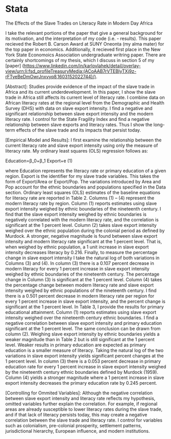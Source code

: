 # Stata
The Effects of the Slave Trades on Literacy Rate in Modern Day Africa

I take the relevant portions of the paper that give a general background for its motivation, and the interpretation of my code (i.e. - results). This paper recieved the Robert B. Carson Award at SUNY Oneonta (my alma mater) for the top paper in economics. Additionally, it recieved first place in the New York State Economoics Association undergraduate writring paper. There are certainly shortcomings of my thesis, which I discuss in section 5 of my [paper] (https://www.linkedin.com/in/karlovlahek/detail/overlay-view/urn:li:fsd_profileTreasuryMedia:(ACoAAB7rVTEBIyTXj9z-rFTyeBeDmOwrJnxvyq8,1603152022744)/). 

[Abstract]: Studies provide evidence of the impact of the slave trade in Africa and its current underdevelopment. In this paper, I show the slave trade in Africa still affects its current level of literacy rate. I combine data on African literacy rates at the regional level from the Demographic and Health Survey (DHS) with data on slave export intensity. I find a negative and significant relationship between slave export intensity and the modern literacy rate.  I control for the State Fragility Index and find a negative relationship between slave exports and literacy rates. Thus I show the long-term effects of the slave trade and its impacts that persist today. 

[Empirical Model and Results]: I first examine the relationship between the current literacy rate and slave export intensity using only the measure of literacy rate. My ordinary least squares (OLS) regression follows as:

 Education=β_0+β_1 Export+e							   (1)

where Education represents the literacy rate or primary education of a given region. Export is the identifier for my slave trade variables. This takes the form of Export/Area or Export/Pop. The variations introduced by Area and Pop account for the ethnic boundaries and populations specified in the Data section. 
Ordinary least squares (OLS) estimates of the baseline equations for literacy rate are reported in Table 2. Columns (1) – (4) represent the modern literacy rate by region. Column (1) reports estimates using slave export intensity weighed by ethnic boundaries of the nineteenth century. I find that the slave export intensity weighed by ethnic boundaries is negatively correlated with the modern literacy rate, and the correlation is significant at the 1 percent level. Column (2) takes slave export intensity weighed over the ethnic population during the colonial period as defined by Murdock. A stronger, negative magnitude is found between slave export intensity and modern literacy rate significant at the 1 percent level. That is, when weighed by ethnic population, a 1 unit increase in slave export intensity decreases literacy by 0.216.
Finally, to measure the percentage change in slave export intensity I take the natural log of both variations in Columns (3) and (4). In column (3) there is a 0.107 percent decrease in modern literacy for every 1 percent increase in slave export intensity weighed by ethnic boundaries of the nineteenth century. The percentage change in Column (3) is significant at the 1 percent level. Column (4) takes the percentage change between modern literacy rate and slave export intensity weighed by ethnic populations of the nineteenth century. I find there is a 0.501 percent decrease in modern literacy rate per region for every 1 percent increase in slave export intensity, and the percent change is significant at the 1 percent level.
In Table 3, I provide the results for primary educational attainment. Column (1) reports estimates using slave export intensity weighed over the nineteenth century ethnic boundaries. I find a negative correlation between slave export intensity and primary education significant at the 1 percent level. The same conclusion can be drawn from column (2). Weighing slave export intensity by ethnic boundaries yields a weaker magnitude than in Table 2 but is still significant at the 1 percent level. Weaker results in primary education are expected as primary education is a smaller measure of literacy.
Taking the natural log of the two variations in slave export intensity yields significant percent changes at the 1 percent level. In column (3) there is a 0.053 percent decrease in primary education rate for every 1 percent increase in slave export intensity weighed by the nineteenth century ethnic boundaries defined by Murdock (1959). Column (4) yields a stronger magnitude where a 1 percent increase in slave export intensity decreases the primary education rate by 0.245 percent.

[Controlling for Ommited Variables]: Although the negative correlation between slave export intensity and literacy rate reflects my hypothesis, omitted variables further explain the correlation. For example, if regional areas are already susceptible to lower literacy rates during the slave trade, and if that lack of literacy persists today, this may create a negative correlation between the slave trade and literacy rate. I control for variables such as colonialism, pre-colonial prosperity, settlement patterns, jurisdictional hierarchy, European influence, and modern institutions.

